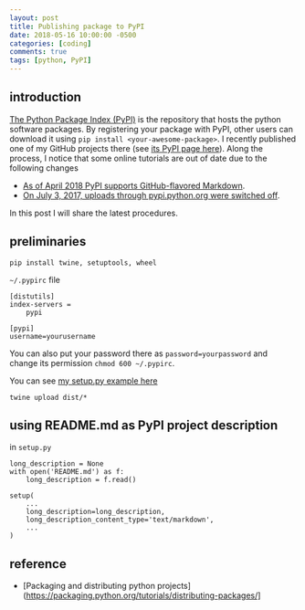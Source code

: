 ```yaml
---
layout: post
title: Publishing package to PyPI
date: 2018-05-16 10:00:00 -0500
categories: [coding]
comments: true
tags: [python, PyPI]
---
```


## introduction

[The Python Package Index (PyPI)](https://pypi.org/) is the repository that hosts the python software packages.
By registering your package with PyPI,
other users can download it using `pip install <your-awesome-package>`.
I recently published one of my GitHub projects there (see [its PyPI page here](https://pypi.org/project/gita/)).
Along the process, I notice that some online tutorials are out of date due to the following changes

* [As of April 2018 PyPI supports GitHub-flavored Markdown](http://blog.jonparrott.com/github-flavored-markdown-on-pypi/).
* [On July 3, 2017, uploads through pypi.python.org were switched off](https://packaging.python.org/guides/migrating-to-pypi-org/).

In this post I will share the latest procedures.

## preliminaries

```
pip install twine, setuptools, wheel
```


`~/.pypirc` file

```
[distutils]
index-servers =
    pypi

[pypi]
username=yourusername
```
You can also put your password there as `password=yourpassword` and change its permission `chmod 600 ~/.pypirc`.


You can see [my setup.py example here](https://github.com/nosarthur/gita/blob/master/setup.py)

```
twine upload dist/*
```

## using README.md as PyPI project description

in `setup.py`
```
long_description = None
with open('README.md') as f:
    long_description = f.read()

setup(
    ...
    long_description=long_description,
    long_description_content_type='text/markdown',
    ...
)
```
## reference
* [Packaging and distributing python projects](https://packaging.python.org/tutorials/distributing-packages/]
